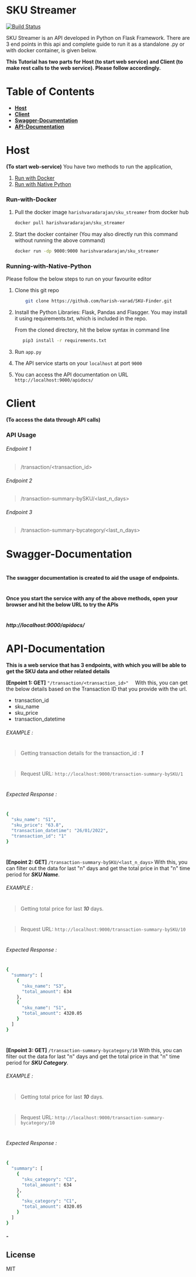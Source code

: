 # SKU Streamer

[![Build Status](https://travis-ci.org/joemccann/dillinger.svg?branch=master)](https://github.com/harish-varad/SKU-Finder)

SKU Streamer is an API developed in Python on Flask Framework. 
There are 3 end points in this api and complete guide to run it as a standalone .py or with docker container, is given below.

**This Tutorial has two parts for Host (to start web service) and Client (to make rest calls to the web service). Please follow accordingly.**

# Table of Contents
- **[Host](#Host)**
- **[Client](#Client)**
- **[Swagger-Documentation](#Swagger-Documentation)**
- **[API-Documentation](#API-Documentation)**

# Host 
**(To start web-service)**
You have two methods to run the application,

1. [Run with Docker](#Run-with-Docker)
2. [Run with Native Python](#Running-with-Native-Python)

### Run-with-Docker

1. Pull the docker image `harishvaradarajan/sku_streamer` from docker hub
    ```sh
    docker pull harishvaradarajan/sku_streamer
    ```
    
2. Start the docker container (You may also directly run this command without running the above command)
    ```sh
    docker run -dp 9000:9000 harishvaradarajan/sku_streamer
    ```


### Running-with-Native-Python

Please follow the below steps to run on your favourite editor 
1. Clone this git repo
    ```sh
        git clone https://github.com/harish-varad/SKU-Finder.git
    ```
    
2. Install the Python Libraries: Flask, Pandas and Flasgger. 
    You may install it using requirements.txt, which is included in the repo.
    
    From the cloned directory, hit the below syntax in command line
     ```sh
        pip3 install -r requirements.txt
    ```
3. Run `app.py`
4. The API service starts on your `localhost` at port `9000`
5. You can access the API documentation on URL `http://localhost:9000/apidocs/`



# Client 
**(To access the data through API calls)**

### API Usage
###### Endpoint 1
> /transaction/<transaction_id>

###### Endpoint 2
> /transaction-summary-bySKU/<last_n_days>

###### Endpoint 3
> /transaction-summary-bycategory/<last_n_days>

# Swagger-Documentation
#
**The swagger documentation is created to aid the usage of endpoints.**
#
**Once you start the service with any of the above methods, open your browser and hit the below URL to try the APIs**
#
***http://localhost:9000/apidocs/***
#
#
# API-Documentation

**This is a web service that has 3 endpoints, with which you will be able to get the SKU data and other related details**

**[Enpoint 1: GET]** `"/transaction/<transaction_id>"  `
With this, you can get the  below details based on the Transaction ID that you provide with the url.
- transaction_id
- sku_name
- sku_price
- transaction_datetime
###### EXAMPLE :
#
> Getting transaction details for the transaction_id : ***1***
#
> Request URL: `http://localhost:9000/transaction-summary-bySKU/1`
#
###### Expected Response :
#
```sh
{
  "sku_name": "S1",
  "sku_price": "63.8",
  "transaction_datetime": "26/01/2022",
  "transaction_id": "1"
}
```
#
#
**[Enpoint 2: GET]** `/transaction-summary-bySKU/<last_n_days>` 
With this, you can filter out the data for last "n" days and get the total price in that "n" time period for  ***SKU Name***.

###### EXAMPLE :
#
> Getting total price for last ***10*** days.
#
> Request URL: `http://localhost:9000/transaction-summary-bySKU/10`
#
###### Expected Response :
#
```sh
{
  "summary": [
    {
      "sku_name": "S3",
      "total_amount": 634
    },
    {
      "sku_name": "S1",
      "total_amount": 4320.05
    }
  ]
}
```
#
#
**[Enpoint 3: GET]** `/transaction-summary-bycategory/10` 
With this, you can filter out the data for last "n" days and get the total price in that "n" time period for  ***SKU Category***.

###### EXAMPLE :
#
> Getting total price for last ***10*** days.
#
>  Request URL: `http://localhost:9000/transaction-summary-bycategory/10`
#
###### Expected Response :
#
```sh
{
  "summary": [
    {
      "sku_category": "C3",
      "total_amount": 634
    },
    {
      "sku_category": "C1",
      "total_amount": 4320.05
    }
  ]
}
```


#### -

## License
MIT

